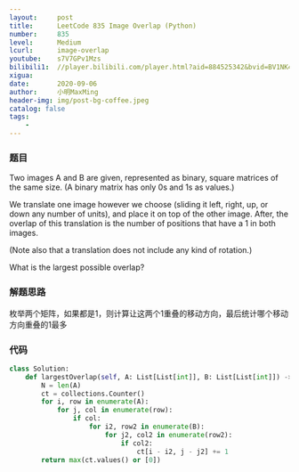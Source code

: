 ```yaml
---
layout:     post
title:      LeetCode 835 Image Overlap (Python)
number:     835
level:      Medium
lcurl:      image-overlap
youtube:    s7V7GPv1Mzs
bilibili1:  //player.bilibili.com/player.html?aid=884525342&bvid=BV1NK4y1a7Yf&cid=232787012&page=1
xigua:      
date:       2020-09-06
author:     小明MaxMing
header-img: img/post-bg-coffee.jpeg
catalog: false
tags:
    - 
---
```


### 题目

Two images A and B are given, represented as binary, square matrices of the same size.  (A binary matrix has only 0s and 1s as values.)

We translate one image however we choose (sliding it left, right, up, or down any number of units), and place it on top of the other image.  After, the overlap of this translation is the number of positions that have a 1 in both images.

(Note also that a translation does not include any kind of rotation.)

What is the largest possible overlap?

### 解题思路

枚举两个矩阵，如果都是1，则计算让这两个1重叠的移动方向，最后统计哪个移动方向重叠的1最多

### 代码
```python
class Solution:
    def largestOverlap(self, A: List[List[int]], B: List[List[int]]) -> int:
        N = len(A)
        ct = collections.Counter()
        for i, row in enumerate(A):
            for j, col in enumerate(row):
                if col:
                    for i2, row2 in enumerate(B):
                        for j2, col2 in enumerate(row2):
                            if col2:
                                ct[i - i2, j - j2] += 1
        return max(ct.values() or [0])
```
